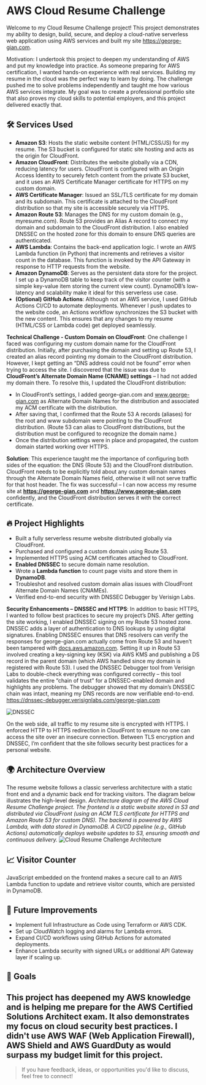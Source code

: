 # AWS Cloud Resume Challenge

Welcome to my Cloud Resume Challenge project! This project demonstrates my ability to design, build, secure, and deploy a cloud-native serverless web application using AWS services and built my site https://george-gian.com.

Motivation: I undertook this project to deepen my understanding of AWS and put my knowledge into practice. As someone preparing for AWS certification, I wanted hands-on experience with real services. Building my resume in the cloud was the perfect way to learn by doing.  The challenge pushed me to solve problems independently and taught me how various AWS services integrate. My goal was to create a professional portfolio site that also proves my cloud skills to potential employers, and this project delivered exactly that.

## 🛠 Services Used
- **Amazon S3**: Hosts the static website content (HTML/CSS/JS) for my resume. The S3 bucket is configured for static site hosting and acts as the origin for CloudFront.
- **Amazon CloudFront**: Distributes the website globally via a CDN, reducing latency for users. CloudFront is configured with an Origin Access Identity to securely fetch content from the private S3 bucket, and it uses an AWS Certificate Manager certificate for HTTPS on my custom domain.
- **AWS Certificate Manager**: Issued an SSL/TLS certificate for my domain and its subdomain. This certificate is attached to the CloudFront distribution so that my site is accessible securely via HTTPS.
- **Amazon Route 53**: Manages the DNS for my custom domain (e.g., myresume.com). Route 53 provides an Alias A record to connect my domain and subdomain to the CloudFront distribution. I also enabled DNSSEC on the hosted zone for this domain to ensure DNS queries are authenticated.
- **AWS Lambda**: Contains the back-end application logic. I wrote an AWS Lambda function (in Python) that increments and retrieves a visitor count in the database. This function is invoked by the API Gateway in response to HTTP requests from the website.
- **Amazon DynamoDB**: Serves as the persistent data store for the project. I set up a DynamoDB table to keep track of the visitor counter (with a simple key-value item storing the current view count). DynamoDB’s low-latency and scalability make it ideal for this serverless use case.
- **(Optional) GitHub Actions**: Although not an AWS service, I used GitHub Actions CI/CD to automate deployments. Whenever I push updates to the website code, an Actions workflow synchronizes the S3 bucket with the new content. This ensures that any changes to my resume (HTML/CSS or Lambda code) get deployed seamlessly.

**Technical Challenge - Custom Domain on CloudFront**: One challenge I faced was configuring my custom domain name for the CloudFront distribution. Initially, after purchasing the domain and setting up Route 53, I created an alias record pointing my domain to the CloudFront distribution. However, I kept getting an “DNS address could not be found” error when trying to access the site. I discovered that the issue was due to **CloudFront’s Alternate Domain Name (CNAME) settings** – I had not added my domain there. To resolve this, I updated the CloudFront distribution:
- In CloudFront’s settings, I added george-gian.com and www.george-gian.com as Alternate Domain Names for the distribution and associated my ACM certificate with the distribution.
- After saving that, I confirmed that the Route 53 A records (aliases) for the root and www subdomain were pointing to the CloudFront distribution. (Route 53 can alias to CloudFront distributions, but the distribution must be configured to recognize the domain name.)
- Once the distribution settings were in place and propagated, the custom domain started working over HTTPS.

**Solution**: This experience taught me the importance of configuring both sides of the equation: the DNS (Route 53) and the CloudFront distribution. CloudFront needs to be explicitly told about any custom domain names through the Alternate Domain Names field, otherwise it will not serve traffic for that host header. The fix was successful – I can now access my resume site at **https://george-gian.com** and **https://www.george-gian.com** confidently, and the CloudFront distribution serves it with the correct certificate.

## 🔥 Project Highlights
- Built a fully serverless resume website distributed globally via CloudFront.
- Purchased and configured a custom domain using Route 53.
- Implemented HTTPS using ACM certificates attached to CloudFront.
- **Enabled DNSSEC** to secure domain name resolution.
- Wrote a **Lambda function** to count page visits and store them in **DynamoDB**.
- Troubleshot and resolved custom domain alias issues with CloudFront Alternate Domain Names (CNAMEs).
- Verified end-to-end security with DNSSEC Debugger by Verisign Labs.

**Security Enhancements – DNSSEC and HTTPS**: In addition to basic HTTPS, I wanted to follow best practices to secure my project’s DNS. After getting the site working, I enabled DNSSEC signing on my Route 53 hosted zone. DNSSEC adds a layer of authentication to DNS lookups by using digital signatures. Enabling DNSSEC ensures that DNS resolvers can verify the responses for george-gian.com actually come from Route 53 and haven’t been tampered with​ 
[docs.aws.amazon.com](https://docs.aws.amazon.com/Route53/latest/DeveloperGuide/dns-configuring-dnssec.html#:~:text=Domain%20Name%20System%20Security%20Extensions,and%20has%20not%20been%20tampered). Setting it up in Route 53 involved creating a key-signing key (KSK) via AWS KMS and publishing a DS record in the parent domain (which AWS handled since my domain is registered with Route 53). I used the DNSSEC Debugger tool from Verisign Labs to double-check everything was configured correctly – this tool validates the entire “chain of trust” for a DNSSEC-enabled domain and highlights any problems. The debugger showed that my domain’s DNSSEC chain was intact, meaning my DNS records are now verifiable end-to-end.
https://dnssec-debugger.verisignlabs.com/george-gian.com

![DNSSEC](/img/dnssec.jpg)

On the web side, all traffic to my resume site is encrypted with HTTPS. I enforced HTTP to HTTPS redirection in CloudFront to ensure no one can access the site over an insecure connection. Between TLS encryption and DNSSEC, I’m confident that the site follows security best practices for a personal website.

## 🌍 Architecture Overview
The resume website follows a classic serverless architecture with a static front end and a dynamic back end for tracking visitors. The diagram below illustrates the high-level design.
*Architecture diagram of the AWS Cloud Resume Challenge project. The frontend is a static website stored in S3 and distributed via CloudFront (using an ACM TLS certificate for HTTPS and Amazon Route 53 for custom DNS). The backend is powered by  AWS Lambda, with data stored in DynamoDB. A CI/CD pipeline (e.g., GitHub Actions) automatically deploys website updates to S3, ensuring smooth and continuous delivery.*
![Cloud Resume Challenge Architecture](/img/diagram.jpg)

## 📈 Visitor Counter
JavaScript embedded on the frontend makes a secure call to an AWS Lambda function to update and retrieve visitor counts, which are persisted in DynamoDB.

## 🚀 Future Improvements
- Implement full Infrastructure as Code using Terraform or AWS CDK.
- Set up CloudWatch logging and alarms for Lambda errors.
- Expand CI/CD workflows using GitHub Actions for automated deployments.
- Enhance Lambda security with signed URLs or additional API Gateway layer if scaling up.

## 🎯 Goals
This project has deepened my AWS knowledge and is helping me prepare for the **AWS Certified Solutions Architect** exam. It also demonstrates my focus on **cloud security best practices**.
I didn't use AWS WAF (Web Application Firewall), AWS Shield and AWS GuardDuty as would surpass my budget limit for this project.
---

> If you have feedback, ideas, or opportunities you'd like to discuss, feel free to connect!
